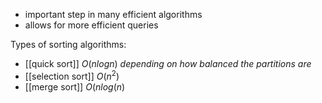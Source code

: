 - important step in many efficient algorithms
- allows for more efficient queries 

Types of sorting algorithms: 

- [[quick sort]] $O(nlogn)$ _depending on how balanced the partitions are_
- [[selection sort]] $O(n^2)$
- [[merge sort]] $O(nlog(n)$ 